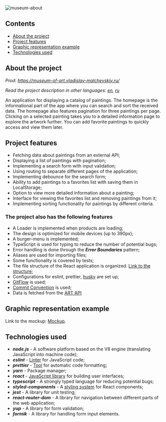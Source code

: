 ![museum-about](https://github.com/user-attachments/assets/8720d8f9-0519-42ff-81d0-3e01ab5efc82)

## Contents

- [About the project](#About-the-project)
- [Project features](#Project-features)
- [Graphic representation example](#Graphic-representation-example)
- [Technologies used](#Technologies-used)

## About the project

_Prod: https://museum-of-art.vladislav-malchevskiy.ru/_

_Read the project description in other languages: [en](README.md), [ru](README.ru.md)_

An application for displaying a catalog of paintings. The homepage is the informational part of the app where you can search and sort the received data. The homepage also features pagination for three paintings per page. Clicking on a selected painting takes you to a detailed information page to explore the artwork further. You can add favorite paintings to quickly access and view them later.

## Project features

- Fetching data about paintings from an external API;
- Displaying a list of paintings with pagination;
- Implementing a search form with input validation;
- Using routing to separate different pages of the application;
- Implementing debounce for the search form;
- Ability to add paintings to a favorites list with saving them in LocalStorage;
- Option to view more detailed information about a painting;
- Interface for viewing the favorites list and removing paintings from it;
- Implementing sorting functionality for paintings by different criteria.

### The project also has the following features

- A Loader is implemented when products are loading;
- The design is optimized for mobile devices (up to 390px);
- A burger-menu is implemented;
- TypeScript is used for typing to reduce the number of potential bugs;
- Error handling is done through the **_Error Boundaries_** pattern;
- Aliases are used for importing files;
- Some functionality is covered by tests;
- The file structure of the React application is organized. [Link to the structure](https://github.com/mkrivel/structure);
- Configurations for eslint, prettier, [husky](https://dev.to/ivadyhabimana/setup-eslint-prettier-and-husky-in-a-node-project-a-step-by-step-guide-946) are set up;
- [GitFlow](https://www.atlassian.com/ru/git/tutorials/comparing-workflows/gitflow-workflow) is used;
- [Commit Convention](https://www.conventionalcommits.org/en/v1.0.0/) is used;
- Data is fetched from the [ART API](https://api.artic.edu/docs/#introduction)

## Graphic representation example

Link to the mockup: [Mockup](https://www.figma.com/file/XSLT4bMToK5tOdbXBBuqhP/Trainee-task-1?type=design&node-id=0-1&mode=design&t=tthepIdFQRlAXlVS-0).

## Technologies used

- **_node.js_** - A software platform based on the V8 engine (translating JavaScript into machine code);
- **_eslint_** - [Linter](https://eslint.org/docs/user-guide/configuring) for JavaScript code;
- **_prettier_** - [Tool](https://prettier.io/docs/en/install.html) for automatic code formatting;
- **_yarn_** - Package manager;
- **_react_** - [JavaScript library](https://reactjs.org/docs/getting-started.html) for building user interfaces;
- **_typescript_** - A strongly typed language for reducing potential bugs;
- **_styled-components_** - A [styling system](https://www.styled-components.com/docs) for React components;
- **_jest_** - A library for unit testing;
- **_react-router-dom_** - A library for navigation between different parts of the web application;
- **_yup_** - A library for form validation;
- **_formik_** - A library for handling form input elements.
